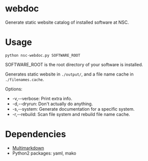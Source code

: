 # webdoc
Generate static website catalog of installed software at NSC.

# Usage

`python nsc-webdoc.py SOFTWARE_ROOT`

SOFTWARE_ROOT is the root directory of your software is installed.

Generates static website in `./output/`, and a file name cache in `./filenames.cache`.

Options:

* -v,--verbose: Print extra info.
* -d,--dryrun: Don't actually do anything.
* -s,--system: Generate documentation for a specific system.
* -r,--rebuild: Scan file system and rebuild file name cache.

# Dependencies

* [Multimarkdown](http://fletcherpenney.net/multimarkdown/)
* Python2 packages: yaml, mako
